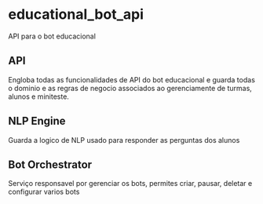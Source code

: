 # educational_bot_api
API para o bot educacional

## API 

Engloba todas as funcionalidades de API do bot educacional e guarda todas o dominio e as regras de negocio associados ao gerenciamente de turmas, alunos e miniteste.

## NLP Engine

Guarda a logico de NLP usado para responder as perguntas dos alunos

## Bot Orchestrator

Serviço responsavel por gerenciar os bots, permites criar, pausar, deletar e configurar varios bots